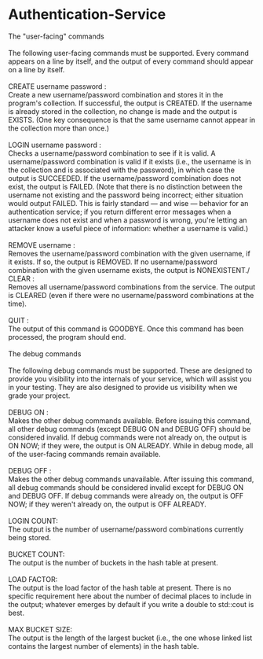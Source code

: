 # Authentication-Service

The "user-facing" commands\
\
The following user-facing commands must be supported. Every command appears on a line by itself, and the output of every command should appear on a line by itself.\
\
CREATE username password :\
Create a new username/password combination and stores it in the program's collection. If successful, the output is CREATED. If the username is already stored in the collection, no change is made and the output is EXISTS. (One key consequence is that the same username cannot appear in the collection more than once.)\
\
LOGIN username password	:\
Checks a username/password combination to see if it is valid. A username/password combination is valid if it exists (i.e., the username is in the collection and is associated with the password), in which case the output is SUCCEEDED. If the username/password combination does not exist, the output is FAILED. (Note that there is no distinction between the username not existing and the password being incorrect; either situation would output FAILED. This is fairly standard — and wise — behavior for an authentication service; if you return different error messages when a username does not exist and when a password is wrong, you're letting an attacker know a useful piece of information: whether a username is valid.)\
\
REMOVE username :\
Removes the username/password combination with the given username, if it exists. If so, the output is REMOVED. If no username/password combination with the given username exists, the output is NONEXISTENT./
\
CLEAR :\
Removes all username/password combinations from the service. The output is CLEARED (even if there were no username/password combinations at the time).\
\
QUIT :\
The output of this command is GOODBYE. Once this command has been processed, the program should end.\
\
The debug commands\
\
The following debug commands must be supported. These are designed to provide you visibility into the internals of your service, which will assist you in your testing. They are also designed to provide us visibility when we grade your project.\
\
DEBUG ON :\
Makes the other debug commands available. Before issuing this command, all other debug commands (except DEBUG ON and DEBUG OFF) should be considered invalid. If debug commands were not already on, the output is ON NOW; if they were, the output is ON ALREADY. While in debug mode, all of the user-facing commands remain available.\
\
DEBUG OFF :\
Makes the other debug commands unavailable. After issuing this command, all debug commands should be considered invalid except for DEBUG ON and DEBUG OFF. If debug commands were already on, the output is OFF NOW; if they weren't already on, the output is OFF ALREADY.\
\
LOGIN COUNT:\
The output is the number of username/password combinations currently being stored.\
\
BUCKET COUNT:\
The output is the number of buckets in the hash table at present.\
\
LOAD FACTOR:\
The output is the load factor of the hash table at present. There is no specific requirement here about the number of decimal places to include in the output; whatever emerges by default if you write a double to std::cout is best.\
\
MAX BUCKET SIZE:\
The output is the length of the largest bucket (i.e., the one whose linked list contains the largest number of elements) in the hash table.
